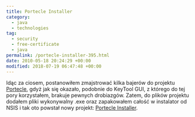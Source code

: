 ```yaml
---
title: Portecle Installer
category:
  - java
  - technologies
tag:
  - security
  - free-certificate
  - java
permalink: /portecle-installer-395.html
date: 2010-05-18 20:24:29 +00:00
modified: 2018-07-19 06:47:48 +00:00
---
```



Idąc za ciosem, postanowiłem zmajstrować kilka bajerów do projektu [Portecle](http://portecle.sourceforge.net/), gdyż jak się okazało, podobnie do KeyTool GUI, z którego do tej pory korzystałem, brakuje pewnych drobiazgów. Zatem, do plików projektu dodałem pliki wykonywalny .exe oraz zapakowałem całość w instalator od NSIS i tak oto powstał nowy projekt: [Portecle Installer](/projects/portecle-installer).
